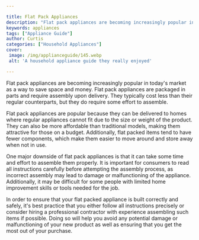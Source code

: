 ```yaml
---

title: Flat Pack Appliances
description: "Flat pack appliances are becoming increasingly popular in today's market as a way to save space and money. Flat pack appliances ar...see more"
keywords: appliances
tags: ["Appliance Guide"]
author: Curtis
categories: ["Household Appliances"]
cover: 
 image: /img/applianceguide/145.webp
 alt: 'A household appliance guide they really enjoyed'

---
```


Flat pack appliances are becoming increasingly popular in today's market as a way to save space and money. Flat pack appliances are packaged in parts and require assembly upon delivery. They typically cost less than their regular counterparts, but they do require some effort to assemble.

Flat pack appliances are popular because they can be delivered to homes where regular appliances cannot fit due to the size or weight of the product. They can also be more affordable than traditional models, making them attractive for those on a budget. Additionally, flat packed items tend to have fewer components, which make them easier to move around and store away when not in use.

One major downside of flat pack appliances is that it can take some time and effort to assemble them properly. It is important for consumers to read all instructions carefully before attempting the assembly process, as incorrect assembly may lead to damage or malfunctioning of the appliance. Additionally, it may be difficult for some people with limited home improvement skills or tools needed for the job. 

In order to ensure that your flat packed appliance is built correctly and safely, it's best practice that you either follow all instructions precisely or consider hiring a professional contractor with experience assembling such items if possible. Doing so will help you avoid any potential damage or malfunctioning of your new product as well as ensuring that you get the most out of your purchase.
